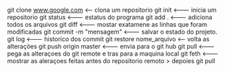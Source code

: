git clone www.google.com <-- clona um repositorio 
git init <--- inicia um repositorio 
git status <--- estatus do programa
git add . <--- adiciona todos os arquivos
git diff <--- mostar exatamene as linhas que foram modificadas
git commit -m "mensagem" <--- salvar o estado do projeto.
git log <--- historico dos commit
git restore nome_arquivo <-- volta as alterações 
git push origin master <--- envia para o git hub
git pull <--- pega as alteraçoes do git remote e tras para a maquina local
git feth <--- mostrar as aleraçoes feitas antes do repositorio remoto > depoies git pull

